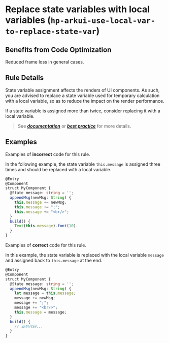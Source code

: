 # Replace state variables with local variables (`hp-arkui-use-local-var-to-replace-state-var`)

## Benefits from Code Optimization
Reduced frame loss in general cases.

## Rule Details
State variable assignment affects the renders of UI components. As such, you are advised to replace a state variable used for temporary calculation with a local variable, so as to reduce the impact on the render performance.

If a state variable is assigned more than twice, consider replacing it with a local variable.

> See [***documentation***](https://developer.huawei.com/consumer/{{region}}/doc/harmonyos-guides-{{apiVersion}}/ide_hp-arkui-use-local-var-to-replace-state-var-{{apiVersion}}) or [***best practice***](https://developer.huawei.com/consumer/cn/doc/harmonyos-guides-V5/arkts-state-management-best-practices-V5#%E5%BB%BA%E8%AE%AE%E4%BD%BF%E7%94%A8%E4%B8%B4%E6%97%B6%E5%8F%98%E9%87%8F%E6%9B%BF%E6%8D%A2%E7%8A%B6%E6%80%81%E5%8F%98%E9%87%8F) for more details.

## Examples

Examples of **incorrect** code for this rule.

In the following example, the state variable `this.message` is assigned three times and should be replaced with a local variable.
```ts
@Entry
@Component
struct MyComponent {
  @State message: string = '';
  appendMsg(newMsg: String) {
    this.message += newMsg;
    this.message += ";";
    this.message += "<br/>";
  }
  build() {
    Text(this.message).font(10).
  }
}
```

Examples of **correct** code for this rule.

In this example, the state variable is replaced with the local variable `message` and assigned back to `this.message` at the end.
```ts
@Entry
@Component
struct MyComponent {
  @State message: string = '';
  appendMsg(newMsg: String) {
    let message = this.message;
    message += newMsg;
    message += ";";
    message += "<br/>";
    this.message = message;
  }
  build() {
    // 业务代码...
  }
}
```